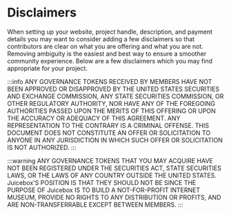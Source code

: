 # Disclaimers

When setting up your website, project handle, description, and payment details you may want to consider adding a few disclaimers so that contributors are clear on what you are offering and what you are not. Removing ambiguity is the easiest and best way to ensure a smoother community experience. Below are a few disclaimers which you may find appropriate for your project.

:::info
ANY GOVERNANCE TOKENS RECEIVED BY MEMBERS HAVE NOT BEEN APPROVED OR DISAPPROVED BY THE UNITED STATES SECURITIES AND EXCHANGE COMMISSION, ANY STATE SECURITIES COMMISSION, OR OTHER REGULATORY AUTHORITY, NOR HAVE ANY OF THE FOREGOING AUTHORITIES PASSED UPON THE MERITS OF THIS OFFERING OR UPON THE ACCURACY OR ADEQUACY OF THIS AGREEMENT. ANY REPRESENTATION TO THE CONTRARY IS A CRIMINAL OFFENSE. THIS DOCUMENT DOES NOT CONSTITUTE AN OFFER OR SOLICITATION TO ANYONE IN ANY JURISDICTION IN WHICH SUCH OFFER OR SOLICITATION IS NOT AUTHORIZED.
:::

:::warning
ANY GOVERNANCE TOKENS THAT YOU MAY ACQUIRE HAVE NOT BEEN REGISTERED UNDER THE SECURITIES ACT, STATE SECURITIES LAWS, OR THE LAWS OF ANY COUNTRY OUTSIDE THE UNITED STATES. Juicebox'S POSITION IS THAT THEY SHOULD NOT BE SINCE THE PURPOSE OF Juicebox IS TO BUILD A NOT-FOR-PROFIT INTERNET MUSEUM, PROVIDE NO RIGHTS TO ANY DISTRIBUTION OR PROFITS, AND ARE NON-TRANSFERRABLE EXCEPT BETWEEN MEMBERS.
:::

